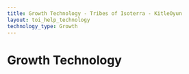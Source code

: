 ```yaml
---
title: Growth Technology - Tribes of Isoterra - KitleOyun
layout: toi_help_technology
technology_type: Growth
---
```


<h1 class="h1">Growth Technology</h1>
